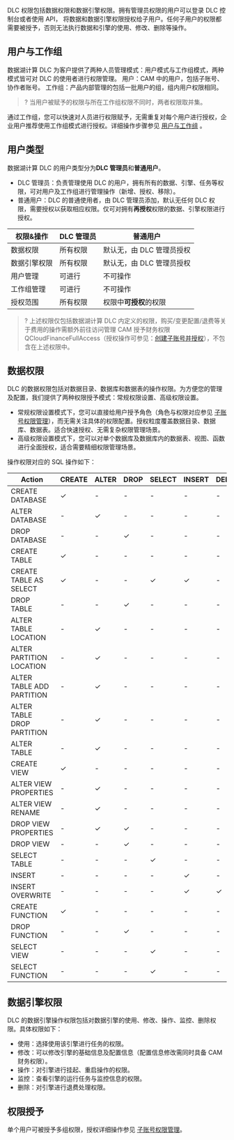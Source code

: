 DLC 权限包括数据权限和数据引擎权限。拥有管理员权限的用户可以登录 DLC 控制台或者使用 API， 将数据和数据引擎权限授权给子用户。任何子用户的权限都需要被授予，否则无法执行数据和引擎的使用、修改、删除等操作。

## 用户与工作组
数据湖计算 DLC 为客户提供了两种人员管理模式：用户模式与工作组模式，两种模式皆可对 DLC 的使用者进行权限管理。
用户：CAM 中的用户，包括子账号、协作者账号。
工作组：产品内部管理的包括一批用户的组，组内用户权限相同。
>? 当用户被赋予的权限与所在工作组权限不同时，两者权限取并集。

通过工作组，您可以快速对人员进行权限赋予，无需重复对每个用户进行授权，企业用户推荐使用工作组模式进行授权。详细操作步骤参见 [用户与工作组](https://cloud.tencent.com/document/product/1342/71250) 。
## 用户类型
数据湖计算 DLC 的用户类型分为**DLC 管理员**和**普通用户**。
- DLC 管理员：负责管理使用 DLC 的用户，拥有所有的数据、引擎、任务等权限，可对用户及工作组进行管理操作（新增、授权、移除）。
- 普通用户：DLC 的普通使用者，由 DLC 管理员添加，默认无任何 DLC 权限，需要授权以获取相应权限。仅可对拥有**再授权**权限的数据、引擎权限进行授权。

| 权限&操作 | DLC 管理员 | 普通用户 |
|---------|---------|---------|
| 数据权限  | 所有权限  | 默认无，由 DLC 管理员授权| 
| 数据引擎权限    | 所有权限  | 默认无，由 DLC 管理员授权| 
| 用户管理  | 可进行|  不可操作| 
| 工作组管理 | 可进行   | 不可操作| 
| 授权范围  | 所有权限  | 权限中**可授权**的权限| 

>? 上述权限仅包括数据湖计算 DLC 内定义的权限，购买/变更配置/退费等关于费用的操作需额外前往访问管理 CAM 授予财务权限 QCloudFinanceFullAccess（授权操作可参见：[创建子账号并授权](https://cloud.tencent.com/document/product/598/54458)），不包含在上述权限中。

## 数据权限
DLC 的数据权限包括对数据目录、数据库和数据表的操作权限。为方便您的管理及配置，我们提供了两种权限授予模式：常规权限设置、高级权限设置。
- 常规权限设置模式下，您可以直接给用户授予角色（角色与权限对应参见 [子账号权限管理](https://cloud.tencent.com/document/product/1342/61976)），而无需关注具体的权限配置。授权粒度覆盖数据目录、数据库、数据表。适合快速授权、无需复杂权限管理场景。
- 高级权限设置模式下，您可以对单个数据库及数据库内的数据表、视图、函数进行全面授权，适合需要精细权限管理场景。

操作权限对应的 SQL 操作如下：

| Action | CREATE | ALTER | DROP     |  SELECT   |  INSERT |        DELETE   |  Target |    
|---------|---------|---------|---------|---------|---------|---------|---------|
| CREATE DATABASE|  ✓| -| - | - | - | -|    Cataglog| 
| ALTER DATABASE| -|    ✓| -| -| -| -|                  Database| 
| DROP DATABASE|    -|  -   | ✓| -|     -| -|           Database| 
| CREATE TABLE|     ✓| -| - | - | - | -|    Database| 
| CREATE TABLE AS SELECT| ✓| -| - | ✓ | ✓ | -|      Database/Table| 
| DROP TABLE| -|    -   | ✓| -|     -| -|   Table|
| ALTER TABLE LOCATION  |  -|   ✓| -| -| -| -|              Table|      
| ALTER PARTITION LOCATION|      -|     ✓| -| -| -| -|                  Table|      
| ALTER TABLE ADD PARTITION|     -|     ✓| -| -| -| -|                  Table|      
| ALTER TABLE DROP PARTITION    | -|    ✓| -| -| -| -|                          Table|      
| ALTER TABLE|   -|     ✓| -| -| -| -|                      Table|      
| CREATE VIEW| ✓| -| - | - | - | -|                 Database|       
| ALTER VIEW PROPERTIES |  -|   ✓| -| -| -| -|  View|
| ALTER VIEW RENAME |  -|   ✓| -| -| -| -|          View|
| DROP VIEW PROPERTIES|      -| ✓| ✓| -| -| -|          View|  
| DROP VIEW|            -|  -   | ✓| -|     -| -|           View|  
| SELECT TABLE|             -|  -   | -| ✓|     -| -|   Table|  
| INSERT    |               -|  -   | -| -|     ✓| -|   Table|  
| INSERT OVERWRITE  |           -|  -   | -| -|     ✓| ✓|   Table|  
| CREATE FUNCTION|      ✓| -| - | - | - | -|            Database|  
| DROP FUNCTION|    -| -| ✓ | - | - | -|    Function|  
| SELECT VIEW       |       -| -| - | ✓ | - | -|    View|  
| SELECT FUNCTION       |   -| -| - | ✓ | - | -|            Function|  

## 数据引擎权限
DLC 的数据引擎操作权限包括对数据引擎的使用、修改、操作、监控、删除权限。具体权限如下：
- 使用：选择使用该引擎进行任务的权限。
- 修改：可以修改引擎的基础信息及配置信息（配置信息修改需同时具备 CAM 财务权限）。
- 操作：对引擎进行挂起、重启操作的权限。
- 监控：查看引擎的运行任务与监控信息的权限。
- 删除：对引擎进行退费处理权限。

## 权限授予
单个用户可被授予多组权限，授权详细操作参见 [子账号权限管理](https://cloud.tencent.com/document/product/1342/61976)。

